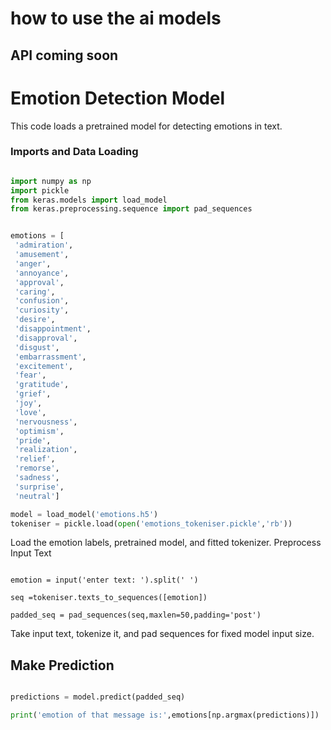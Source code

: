 # how to use the ai models 
## API coming soon
# Emotion Detection Model

This code loads a pretrained model for detecting emotions in text.
### Imports and Data Loading
```python

import numpy as np
import pickle
from keras.models import load_model
from keras.preprocessing.sequence import pad_sequences
```

```python

emotions = [
 'admiration',
 'amusement',
 'anger',
 'annoyance',
 'approval',
 'caring',
 'confusion',
 'curiosity',
 'desire',
 'disappointment',
 'disapproval',
 'disgust',
 'embarrassment',
 'excitement',
 'fear',
 'gratitude',
 'grief',
 'joy',
 'love',
 'nervousness',
 'optimism',
 'pride',
 'realization',
 'relief',
 'remorse',
 'sadness',
 'surprise',
 'neutral']

model = load_model('emotions.h5')
tokeniser = pickle.load(open('emotions_tokeniser.pickle','rb'))
```
Load the emotion labels, pretrained model, and fitted tokenizer.
Preprocess Input Text
```pytho

emotion = input('enter text: ').split(' ')

seq =tokeniser.texts_to_sequences([emotion])

padded_seq = pad_sequences(seq,maxlen=50,padding='post')
```
Take input text, tokenize it, and pad sequences for fixed model input size.
## Make Prediction
```python

predictions = model.predict(padded_seq)

print('emotion of that message is:',emotions[np.argmax(predictions)])

```
